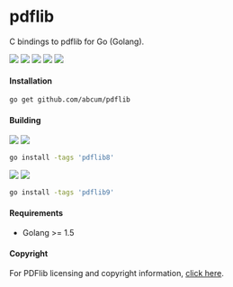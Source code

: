 # pdflib

C bindings to pdflib for Go (Golang).

[![](https://img.shields.io/circleci/token/abf9e47762afcbbd936490819683ad44594f67b5/project/abcum/pdflib/master.svg?style=flat-square)](https://circleci.com/gh/abcum/pdflib) [![](https://img.shields.io/badge/status-beta-ff00bb.svg?style=flat-square)](https://github.com/abcum/pdflib) [![](https://img.shields.io/badge/godoc-reference-blue.svg?style=flat-square)](https://godoc.org/github.com/abcum/pdflib) [![](https://goreportcard.com/badge/github.com/abcum/pdflib?style=flat-square)](https://goreportcard.com/report/github.com/abcum/pdflib) [![](https://img.shields.io/badge/license-Apache_License_2.0-00bfff.svg?style=flat-square)](https://github.com/abcum/pdflib) 

#### Installation

```bash
go get github.com/abcum/pdflib
```

#### Building

[![](https://img.shields.io/badge/api-docs-ffbb00.svg?style=flat-square)](http://www.pdflib.com/fileadmin/pdflib/pdf/manuals/PDFlib-8.0.6-API-reference.pdf) [![](https://img.shields.io/badge/version-pdflib--8.0.6-0ffbbb.svg?style=flat-square)](http://www.pdflib.com/download/pdflib-family/pdflib-8/)

```bash
go install -tags 'pdflib8' 
```

[![](https://img.shields.io/badge/api-docs-ffbb00.svg?style=flat-square)](http://www.pdflib.com/fileadmin/pdflib/pdf/manuals/PDFlib-9.1.0-API-reference.pdf) [![](https://img.shields.io/badge/version-pdflib--9.1.0-0ffbbb.svg?style=flat-square)](http://www.pdflib.com/download/pdflib-family/pdflib-9/)

```bash
go install -tags 'pdflib9' 
```

#### Requirements

- Golang >= 1.5

#### Copyright

For PDFlib licensing and copyright information, [click here](http://www.pdflib.com/fileadmin/pdflib/pdf/license/PDFlib-terms-and-conditions.pdf).
